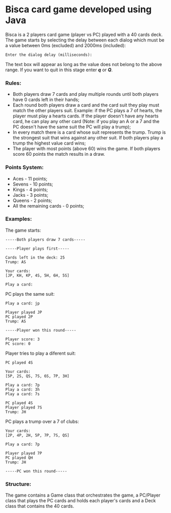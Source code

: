 # Bisca card game developed using Java

Bisca is a 2 players card game (player vs PC) played with a 40 cards deck.
The game starts by selecting the delay between each dialog 
which must be a value between 0ms (excluded) and 2000ms (included):

```
Enter the dialog delay (milliseconds): 
```

The text box will appear as long as the value does not belong to the above range.
If you want to quit in this stage enter ***q*** or ***Q***.

### Rules:
* Both players draw 7 cards and play multiple rounds until both players 
have 0 cards left in their hands;
* Each round both players draw a card and the card suit they play must match
the other players suit. Example: if the PC plays a 7 of hearts, the player must play a
hearts cards. If the player doesn't have any hearts card, he can play any other card
(Note: if you play an A or a 7 and the PC doesn't have the same suit the PC will play a trump);
* In every match there is a card whose suit represents the trump. Trump is the strongest
suit that wins against any other suit. If both players play a trump the highest value card
wins;
* The player with most points (above 60) wins the game. If both players score 60 points 
the match results in a draw.

### Points System:

* Aces - 11 points;
* Sevens - 10 points;
* Kings - 4 points;
* Jacks - 3 points;
* Queens - 2 points;
* All the remaining cards - 0 points;

### Examples:

The game starts:

```
-----Both players draw 7 cards-----

-----Player plays first-----

Cards left in the deck: 25
Trump: AS

Your cards:
[JP, KH, KP, 4S, 5H, 6H, 5S]

Play a card: 
```

PC plays the same suit:

```
Play a card: jp

Player played JP
PC played 2P
Trump: AS

-----Player won this round-----

Player score: 3
PC score: 0
```

Player tries to play a diferent suit:

```
PC played 4S

Your cards:
[5P, 2S, QS, 7S, 6S, 7P, 3H]

Play a card: 7p
Play a card: 3h
Play a card: 7s

PC played 4S
Player played 7S
Trump: JH
```

PC plays a trump over a 7 of clubs:

```
Your cards:
[2P, 4P, 2H, 5P, 7P, 7S, QS]

Play a card: 7p

Player played 7P
PC played QH
Trump: JH

-----PC won this round-----
```

### Structure:

The game contains a Game class that orchestrates the game, a PC/Player class that plays the
PC cards and holds each player's cards and a Deck class that contains the 40 cards.